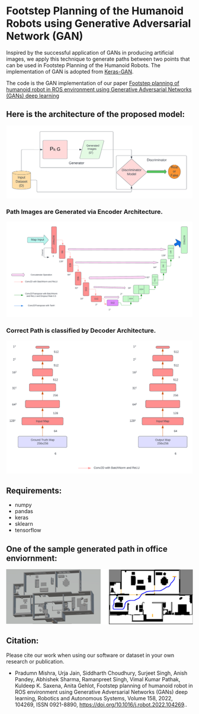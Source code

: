 Footstep Planning of the Humanoid Robots using Generative Adversarial Network (GAN)
================================
Inspired by the successful application of GANs in producing artificial images, we apply this technique to generate paths between two points that can be used in Footstep Planning of the Humanoid Robots. 
The implementation of GAN is adopted from [Keras-GAN](https://github.com/eriklindernoren/Keras-GAN). 

The code is the GAN implementation of our paper [Footstep planning of humanoid robot in ROS environment using Generative Adversarial Networks (GANs) deep learning](https://doi.org/10.1016/j.robot.2022.104269)

## Here is the architecture of the proposed model: 

![Model_Architecture](images/Figure_2.png) 

### Path Images are Generated via Encoder Architecture.

![Encoder](images/Figure3.png)

### Correct Path is classified by Decoder Architecture.

![Decoder](images/Figure4.png)

Requirements:
---------------

- numpy
- pandas
- keras
- sklearn
- tensorflow

## One of the sample generated path in office enviornment:

![sample_output](images/generated_paths.png)

Citation:
-----------
Please cite our work when using our software or dataset in your own research or publication.
* Pradumn Mishra, Urja Jain, Siddharth Choudhury, Surjeet Singh, Anish Pandey, Abhishek Sharma, Ramanpreet Singh, Vimal Kumar Pathak, Kuldeep K. Saxena, Anita Gehlot,
Footstep planning of humanoid robot in ROS environment using Generative Adversarial Networks (GANs) deep learning,
Robotics and Autonomous Systems,
Volume 158,
2022,
104269,
ISSN 0921-8890,
https://doi.org/10.1016/j.robot.2022.104269..


 



